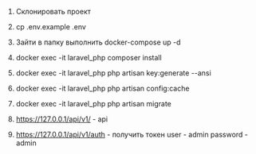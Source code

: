 1. Склонировать проект

2. cp .env.example .env
3. Зайти в папку выполнить docker-compose up -d

4. docker exec -it laravel_php composer install
5. docker exec -it laravel_php php artisan key:generate --ansi
6. docker exec -it laravel_php php artisan config:cache
7. docker exec -it laravel_php php artisan migrate
8. https://127.0.0.1/api/v1/ - api
9. https://127.0.0.1/api/v1/auth - получить токен user - admin password - admin

